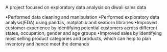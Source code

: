 A project focused on exploratory data analysis on diwali sales data

•Performed data cleaning and manipulation
•Performed exploratory data analysis(EDA) using pandas, matplotlib and seaborn libraries
•Improved customer experience by identifying potential customers across different states, occupation, 
 gender and age groups
•Improved sales by identifying most selling product categories and products, which can help to plan inventory 
 and hence meet the demands
